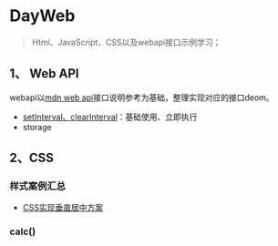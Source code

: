 # DayWeb
> Html、JavaScript、CSS以及webapi接口示例学习；

## 1、 Web API
webapi以[mdn web api](https://developer.mozilla.org/zh-CN/docs/Web/API)接口说明参考为基础，整理实现对应的接口deom。
- [setInterval、clearInterval](webapi/setInterval.html)：基础使用、立即执行
- storage

## 2、CSS
### 样式案例汇总
- [CSS实现垂直居中方案](css3/case/VerticalCenter.html)
### calc()
